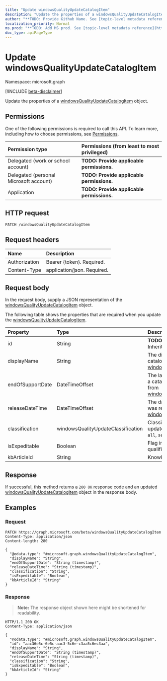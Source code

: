 ```yaml
---
title: "Update windowsQualityUpdateCatalogItem"
description: "Update the properties of a windowsQualityUpdateCatalogItem object."
author: "**TODO: Provide Github Name. See [topic-level metadata reference](https://msgo.azurewebsites.net/add/document/guidelines/metadata.html#topic-level-metadata)**"
localization_priority: Normal
ms.prod: "**TODO: Add MS prod. See [topic-level metadata reference](https://msgo.azurewebsites.net/add/document/guidelines/metadata.html#topic-level-metadata)**"
doc_type: apiPageType
---
```


# Update windowsQualityUpdateCatalogItem
Namespace: microsoft.graph

[!INCLUDE [beta-disclaimer](../../includes/beta-disclaimer.md)]

Update the properties of a [windowsQualityUpdateCatalogItem](../resources/windowsqualityupdatecatalogitem.md) object.

## Permissions
One of the following permissions is required to call this API. To learn more, including how to choose permissions, see [Permissions](/graph/permissions-reference).

|Permission type|Permissions (from least to most privileged)|
|:---|:---|
|Delegated (work or school account)|**TODO: Provide applicable permissions.**|
|Delegated (personal Microsoft account)|**TODO: Provide applicable permissions.**|
|Application|**TODO: Provide applicable permissions.**|

## HTTP request

<!-- {
  "blockType": "ignored"
}
-->
``` http
PATCH /windowsQualityUpdateCatalogItem
```

## Request headers
|Name|Description|
|:---|:---|
|Authorization|Bearer {token}. Required.|
|Content-Type|application/json. Required.|

## Request body
In the request body, supply a JSON representation of the [windowsQualityUpdateCatalogItem](../resources/windowsqualityupdatecatalogitem.md) object.

The following table shows the properties that are required when you update the [windowsQualityUpdateCatalogItem](../resources/windowsqualityupdatecatalogitem.md).

|Property|Type|Description|
|:---|:---|:---|
|id|String|**TODO: Add Description** Inherited from [entity](../resources/entity.md)|
|displayName|String|The display name for the catalog item. Inherited from [windowsUpdateCatalogItem](../resources/windowsupdatecatalogitem.md)|
|endOfSupportDate|DateTimeOffset|The last supported date for a catalog item Inherited from [windowsUpdateCatalogItem](../resources/windowsupdatecatalogitem.md)|
|releaseDateTime|DateTimeOffset|The date the catalog item was released Inherited from [windowsUpdateCatalogItem](../resources/windowsupdatecatalogitem.md)|
|classification|windowsQualityUpdateClassification|Classification of the quality update. Possible values are: `all`, `security`, `nonSecurity`.|
|isExpeditable|Boolean|Flag indicating if update qualifies for expedite|
|kbArticleId|String|Knowledge base article id|



## Response

If successful, this method returns a `200 OK` response code and an updated [windowsQualityUpdateCatalogItem](../resources/windowsqualityupdatecatalogitem.md) object in the response body.

## Examples

### Request
<!-- {
  "blockType": "request",
  "name": "update_windowsqualityupdatecatalogitem"
}
-->
``` http
PATCH https://graph.microsoft.com/beta/windowsQualityUpdateCatalogItem
Content-Type: application/json
Content-length: 280

{
  "@odata.type": "#microsoft.graph.windowsQualityUpdateCatalogItem",
  "displayName": "String",
  "endOfSupportDate": "String (timestamp)",
  "releaseDateTime": "String (timestamp)",
  "classification": "String",
  "isExpeditable": "Boolean",
  "kbArticleId": "String"
}
```


### Response
>**Note:** The response object shown here might be shortened for readability.
<!-- {
  "blockType": "response",
  "truncated": true
}
-->
``` http
HTTP/1.1 200 OK
Content-Type: application/json

{
  "@odata.type": "#microsoft.graph.windowsQualityUpdateCatalogItem",
  "id": "aac36e5c-6e5c-aac3-5c6e-c3aa5c6ec3aa",
  "displayName": "String",
  "endOfSupportDate": "String (timestamp)",
  "releaseDateTime": "String (timestamp)",
  "classification": "String",
  "isExpeditable": "Boolean",
  "kbArticleId": "String"
}
```

